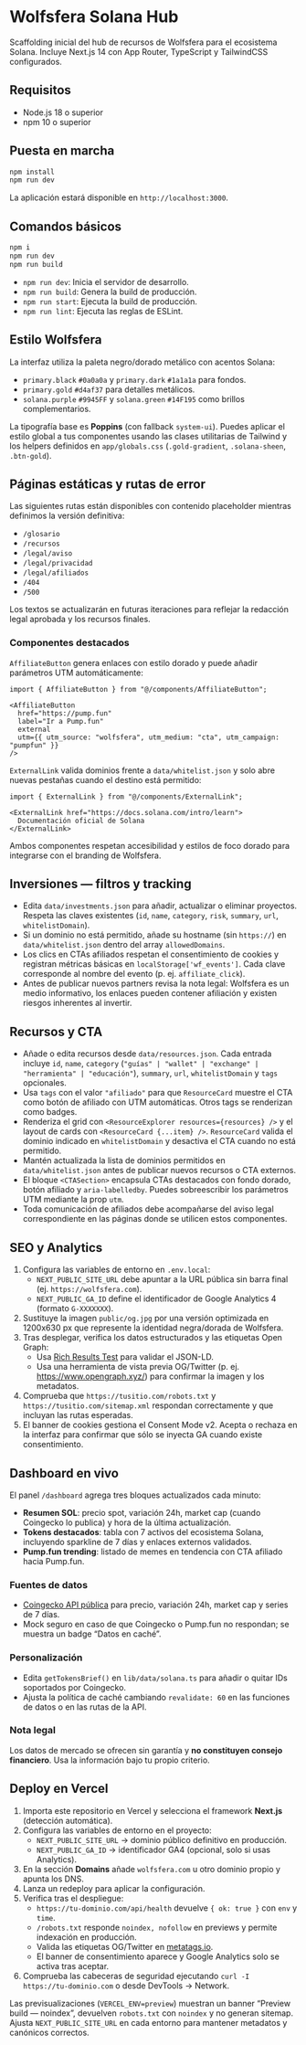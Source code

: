 # Wolfsfera Solana Hub

Scaffolding inicial del hub de recursos de Wolfsfera para el ecosistema Solana. Incluye Next.js 14 con App Router,
TypeScript y TailwindCSS configurados.

## Requisitos

- Node.js 18 o superior
- npm 10 o superior

## Puesta en marcha

```bash
npm install
npm run dev
```

La aplicación estará disponible en `http://localhost:3000`.

## Comandos básicos

```bash
npm i
npm run dev
npm run build
```

- `npm run dev`: Inicia el servidor de desarrollo.
- `npm run build`: Genera la build de producción.
- `npm run start`: Ejecuta la build de producción.
- `npm run lint`: Ejecuta las reglas de ESLint.

## Estilo Wolfsfera

La interfaz utiliza la paleta negro/dorado metálico con acentos Solana:

- `primary.black` `#0a0a0a` y `primary.dark` `#1a1a1a` para fondos.
- `primary.gold` `#d4af37` para detalles metálicos.
- `solana.purple` `#9945FF` y `solana.green` `#14F195` como brillos complementarios.

La tipografía base es **Poppins** (con fallback `system-ui`). Puedes aplicar el estilo global a tus componentes usando las clases utilitarias de Tailwind y los helpers definidos en `app/globals.css` (`.gold-gradient`, `.solana-sheen`, `.btn-gold`).

## Páginas estáticas y rutas de error

Las siguientes rutas están disponibles con contenido placeholder mientras definimos la versión definitiva:

- `/glosario`
- `/recursos`
- `/legal/aviso`
- `/legal/privacidad`
- `/legal/afiliados`
- `/404`
- `/500`

Los textos se actualizarán en futuras iteraciones para reflejar la redacción legal aprobada y los recursos finales.

### Componentes destacados

`AffiliateButton` genera enlaces con estilo dorado y puede añadir parámetros UTM automáticamente:

```tsx
import { AffiliateButton } from "@/components/AffiliateButton";

<AffiliateButton
  href="https://pump.fun"
  label="Ir a Pump.fun"
  external
  utm={{ utm_source: "wolfsfera", utm_medium: "cta", utm_campaign: "pumpfun" }}
/>
```

`ExternalLink` valida dominios frente a `data/whitelist.json` y solo abre nuevas pestañas cuando el destino está permitido:

```tsx
import { ExternalLink } from "@/components/ExternalLink";

<ExternalLink href="https://docs.solana.com/intro/learn">
  Documentación oficial de Solana
</ExternalLink>
```

Ambos componentes respetan accesibilidad y estilos de foco dorado para integrarse con el branding de Wolfsfera.

## Inversiones — filtros y tracking

- Edita `data/investments.json` para añadir, actualizar o eliminar proyectos. Respeta las claves existentes (`id`, `name`, `category`, `risk`, `summary`, `url`, `whitelistDomain`).
- Si un dominio no está permitido, añade su hostname (sin `https://`) en `data/whitelist.json` dentro del array `allowedDomains`.
- Los clics en CTAs afiliados respetan el consentimiento de cookies y registran métricas básicas en `localStorage['wf_events']`. Cada clave corresponde al nombre del evento (p. ej. `affiliate_click`).
- Antes de publicar nuevos partners revisa la nota legal: Wolfsfera es un medio informativo, los enlaces pueden contener afiliación y existen riesgos inherentes al invertir.

## Recursos y CTA

- Añade o edita recursos desde `data/resources.json`. Cada entrada incluye `id`, `name`, `category` (`"guías" | "wallet" | "exchange" | "herramienta" | "educación"`), `summary`, `url`, `whitelistDomain` y `tags` opcionales.
- Usa `tags` con el valor `"afiliado"` para que `ResourceCard` muestre el CTA como botón de afiliado con UTM automáticas. Otros tags se renderizan como badges.
- Renderiza el grid con `<ResourceExplorer resources={resources} />` y el layout de cards con `<ResourceCard {...item} />`. `ResourceCard` valida el dominio indicado en `whitelistDomain` y desactiva el CTA cuando no está permitido.
- Mantén actualizada la lista de dominios permitidos en `data/whitelist.json` antes de publicar nuevos recursos o CTA externos.
- El bloque `<CTASection>` encapsula CTAs destacados con fondo dorado, botón afiliado y `aria-labelledby`. Puedes sobreescribir los parámetros UTM mediante la prop `utm`.
- Toda comunicación de afiliados debe acompañarse del aviso legal correspondiente en las páginas donde se utilicen estos componentes.

## SEO y Analytics

1. Configura las variables de entorno en `.env.local`:
   - `NEXT_PUBLIC_SITE_URL` debe apuntar a la URL pública sin barra final (ej. `https://wolfsfera.com`).
   - `NEXT_PUBLIC_GA_ID` define el identificador de Google Analytics 4 (formato `G-XXXXXXX`).
2. Sustituye la imagen `public/og.jpg` por una versión optimizada en 1200x630 px que represente la identidad negra/dorada de Wolfsfera.
3. Tras desplegar, verifica los datos estructurados y las etiquetas Open Graph:
   - Usa [Rich Results Test](https://search.google.com/test/rich-results) para validar el JSON-LD.
   - Usa una herramienta de vista previa OG/Twitter (p. ej. https://www.opengraph.xyz/) para confirmar la imagen y los metadatos.
4. Comprueba que `https://tusitio.com/robots.txt` y `https://tusitio.com/sitemap.xml` respondan correctamente y que incluyan las rutas esperadas.
5. El banner de cookies gestiona el Consent Mode v2. Acepta o rechaza en la interfaz para confirmar que sólo se inyecta GA cuando existe consentimiento.

## Dashboard en vivo

El panel `/dashboard` agrega tres bloques actualizados cada minuto:

- **Resumen SOL**: precio spot, variación 24h, market cap (cuando Coingecko lo publica) y hora de la última actualización.
- **Tokens destacados**: tabla con 7 activos del ecosistema Solana, incluyendo sparkline de 7 días y enlaces externos validados.
- **Pump.fun trending**: listado de memes en tendencia con CTA afiliado hacia Pump.fun.

### Fuentes de datos

- [Coingecko API pública](https://www.coingecko.com/) para precio, variación 24h, market cap y series de 7 días.
- Mock seguro en caso de que Coingecko o Pump.fun no respondan; se muestra un badge “Datos en caché”.

### Personalización

- Edita `getTokensBrief()` en `lib/data/solana.ts` para añadir o quitar IDs soportados por Coingecko.
- Ajusta la política de caché cambiando `revalidate: 60` en las funciones de datos o en las rutas de la API.

### Nota legal

Los datos de mercado se ofrecen sin garantía y **no constituyen consejo financiero**. Usa la información bajo tu propio criterio.

## Deploy en Vercel

1. Importa este repositorio en Vercel y selecciona el framework **Next.js** (detección automática).
2. Configura las variables de entorno en el proyecto:
   - `NEXT_PUBLIC_SITE_URL` → dominio público definitivo en producción.
   - `NEXT_PUBLIC_GA_ID` → identificador GA4 (opcional, solo si usas Analytics).
3. En la sección **Domains** añade `wolfsfera.com` u otro dominio propio y apunta los DNS.
4. Lanza un redeploy para aplicar la configuración.
5. Verifica tras el despliegue:
   - `https://tu-dominio.com/api/health` devuelve `{ ok: true }` con `env` y `time`.
   - `/robots.txt` responde `noindex, nofollow` en previews y permite indexación en producción.
   - Valida las etiquetas OG/Twitter en [metatags.io](https://metatags.io/).
   - El banner de consentimiento aparece y Google Analytics solo se activa tras aceptar.
6. Comprueba las cabeceras de seguridad ejecutando `curl -I https://tu-dominio.com` o desde DevTools → Network.

Las previsualizaciones (`VERCEL_ENV=preview`) muestran un banner “Preview build — noindex”, devuelven `robots.txt` con `noindex` y no generan sitemap. Ajusta `NEXT_PUBLIC_SITE_URL` en cada entorno para mantener metadatos y canónicos correctos.
